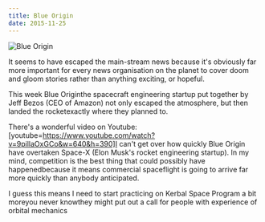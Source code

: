 ```yaml
---
title: Blue Origin
date: 2015-11-25
---
```


![Blue Origin](https://source.unsplash.com/jpkvklXwt98/1600x900)

It seems to have escaped the main-stream news because it's obviously far more important for every news organisation on the planet to cover doom and gloom stories rather than anything exciting, or hopeful.

This week Blue Originthe spacecraft engineering startup put together by Jeff Bezos (CEO of Amazon) not only escaped the atmosphere, but then landed the rocketexactly where they planned to.

There's a wonderful video on Youtube:[youtube=https://www.youtube.com/watch?v=9pillaOxGCo&w=640&h=390]I can't get over how quickly Blue Origin have overtaken Space-X (Elon Musk's rocket engineering startup). In my mind, competition is the best thing that could possibly have happenedbecause it means commercial spaceflight is going to arrive far more quickly than anybody anticipated.

I guess this means I need to start practicing on Kerbal Space Program a bit moreyou never knowthey might put out a call for people with experience of orbital mechanics